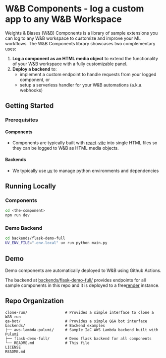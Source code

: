 # W&B Components - log a custom app to any W&B Workspace

Weights & Biases (W&B) Components is a library of sample extensions you can log to any W&B workspace to customize and improve your ML workflows. The W&B Components library showcases two complementary uses:
1. **Log a component as an HTML media object** to extend the functionality of your W&B workspace with a fully customizable panel.
2. **Deploy a backend** to:
   - implement a custom endpoint to handle requests from your logged component, or
   - setup a serverless handler for your W&B automations (a.k.a. webhooks)

## Getting Started

### Prerequisites

#### Components
- Components are typically built with [react](https://react.dev/)-[vite](https://vitejs.dev/) into single HTML files so they can be logged to W&B as HTML media objects.

#### Backends
- We typically use [uv](https://docs.astral.sh/uv/getting-started/installation/) to manage python environments and dependencies

## Running Locally

### Components

```sh
cd <the-component>
npm run dev
```

### Demo Backend

```sh
cd backends/flask-demo-full
UV_ENV_FILE=".env.local" uv run python main.py
```

## Demo

Demo components are automatically deployed to W&B using Github Actions.

The backend at [backends/flask-demo-full/](backends/flask-demo-full/) provides endpoints for all sample components in this repo and it is deployed to a free[render](https://render.com/) instance.

## Repo Organization
```
clone-run/                 # Provides a simple interface to clone a W&B run
qa-bot/                    # Provides a simple Q&A bot interface
backends/                  # Backend examples
├── aws-lambda-pulumi/     # Sample IaC AWS Lambda backend built with Pulumi
├── flask-demo-full/       # Demo flask backend for all components
└── README.md              # This file
LICENSE
README.md
```
